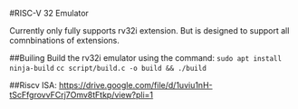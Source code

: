 
#RISC-V 32 Emulator

Currently only fully supports rv32i extension. But is designed to support all comnbinations of extensions.

##Builing 
Build the rv32i emulator using the command:
`sudo apt install ninja-build`
`cc script/build.c -o build && ./build`

##Riscv ISA:
https://drive.google.com/file/d/1uviu1nH-tScFfgrovvFCrj7Omv8tFtkp/view?pli=1

